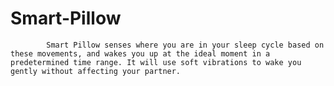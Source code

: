 # Smart-Pillow
            Smart Pillow senses where you are in your sleep cycle based on these movements, and wakes you up at the ideal moment in a                     predetermined time range. It will use soft vibrations to wake you gently without affecting your partner. 
